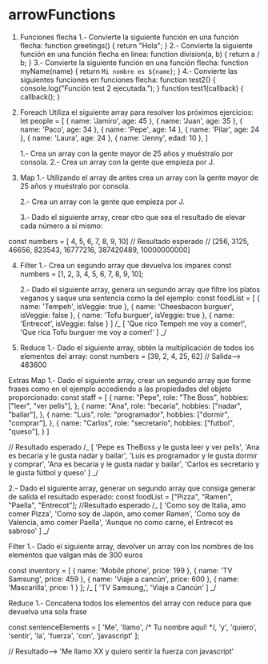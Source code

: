 # arrowFunctions

1. Funciones flecha
   1.- Convierte la siguiente función en una función flecha:
   function greetings() {
   return "Hola";
   }
   2.- Convierte la siguiente función en una función flecha en línea:
   function division(a, b) {
   return a / b;
   }
   3.- Convierte la siguiente función en una función flecha:
   function myName(name) {
   return `Mi nombre es ${name}`;
   }
   4.- Convierte las siguientes funciones en funciones flecha:
   function test2() {
   console.log("Función test 2 ejecutada.");
   }
   function test1(callback) {
   callback();
   }
2. Foreach
   Utiliza el siguiente array para resolver los próximos ejercicios:
   let people = [
   { name: 'Jamiro', age: 45 },
   { name: 'Juan', age: 35 },
   { name: 'Paco', age: 34 },
   { name: 'Pepe', age: 14 },
   { name: 'Pilar', age: 24 },
   { name: 'Laura', age: 24 },
   { name: 'Jenny', edad: 10 },
   ]

   1.- Crea un array con la gente mayor de 25 años y muéstralo por consola.
   2.- Crea un array con la gente que empieza por J.

3. Map
   1.- Utilizando el array de antes crea un array con la gente mayor de 25 años y muéstralo por consola.

   2.- Crea un array con la gente que empieza por J.

   3.- Dado el siguiente array, crear otro que sea el resultado de elevar cada número a si mismo:

const numbers = [ 4, 5, 6, 7, 8, 9, 10]
// Resultado esperado
// [256, 3125, 46656, 823543, 16777216, 387420489, 10000000000]

4. Filter
   1.- Crea un segundo array que devuelva los impares
   const numbers = [1, 2, 3, 4, 5, 6, 7, 8, 9, 10];

   2.- Dado el siguiente array, genera un segundo array que filtre los platos veganos y saque una sentencia como la del ejemplo:
   const foodList = [
   { name: 'Tempeh', isVeggie: true },
   { name: 'Cheesbacon burguer', isVeggie: false },
   { name: 'Tofu burguer', isVeggie: true },
   { name: 'Entrecot', isVeggie: false }
   ]
   /_ [
   'Que rico Tempeh me voy a comer!',
   'Que rica Tofu burguer me voy a comer!'
   ]
   _/

5. Reduce
   1.- Dado el siguiente array, obtén la multiplicación de todos los elementos del array:
   const numbers = [39, 2, 4, 25, 62]
   // Salida--> 483600

Extras
Map
1.- Dado el siguiente array, crear un segundo array que forme frases como en el ejemplo accediendo a las propiedades del objeto proporcionado:
const staff = [
{
name: "Pepe",
role: "The Boss",
hobbies: ["leer", "ver pelis"],
},
{
name: "Ana",
role: "becaria",
hobbies: ["nadar", "bailar"],
},
{
name: "Luis",
role: "programador",
hobbies: ["dormir", "comprar"],
},
{
name: "Carlos",
role: "secretario",
hobbies: ["futbol", "queso"],
}
]

// Resultado esperado
/_
[
'Pepe es TheBoss y le gusta leer y ver pelis',
'Ana es becaria y le gusta nadar y bailar',
'Luis es programador y le gusta dormir y comprar',
'Ana es becaria y le gusta nadar y bailar',
'Carlos es secretario y le gusta fútbol y queso'
]
_/

2.- Dado el siguiente array, generar un segundo array que consiga generar de salida el resultado esperado:
const foodList = ["Pizza", "Ramen", "Paella", "Entrecot"];
//Resultado esperado
/_ [
'Como soy de Italia, amo comer Pizza',
'Como soy de Japón, amo comer Ramen',
'Como soy de Valencia, amo comer Paella',
'Aunque no como carne, el Entrecot es sabroso'
]
_/

Filter
1.- Dado el siguiente array, devolver un array con los nombres de los elementos que valgan más de 300 euros

const inventory = [
{
name: 'Mobile phone',
price: 199
},
{
name: 'TV Samsung',
price: 459
},
{
name: 'Viaje a cancún',
price: 600
},
{
name: 'Mascarilla',
price: 1
}
];
/_
[
'TV Samsung,',
'Viaje a Cancún'
]
_/

Reduce
1.- Concatena todos los elementos del array con reduce para que devuelva una sola frase

const sentenceElements = [
'Me',
'llamo',
/* Tu nombre aquí! */,
'y',
'quiero',
'sentir',
'la',
'fuerza',
'con',
'javascript'
];

// Resultado--> 'Me llamo XX y quiero sentir la fuerza con javascript'
